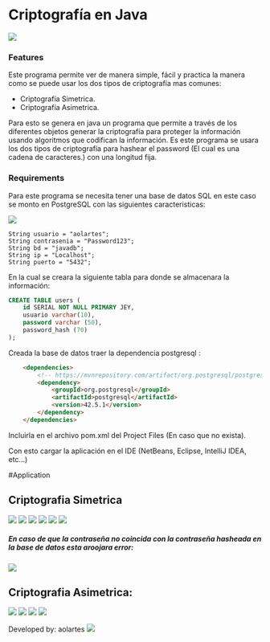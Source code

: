 # Criptografía en Java

![](https://atalayar.com/sites/default/files/styles/foto_/public/noticias/cryptography-scaled-e1593335036543.jpg)

### Features
Este programa permite ver de manera simple, fácil y practica la manera como se puede usar los dos tipos de criptografía mas comunes:
- Criptografía Simetrica.
- Criptografía Asimetrica.

Para esto se genera en java un programa que permite a través de los diferentes objetos generar la criptografía para proteger la información usando algoritmos que codifican la información.
Es este programa se usara los dos tipos de criptografía para hashear el password (El cual es una cadena de caracteres.) con una longitud fija.


### Requirements
Para este programa se necesita tener una base de datos SQL en este caso se monto en PostgreSQL con las siguientes caracteristicas:

![](https://i.ibb.co/kmzx2yg/BD.png)

    String usuario = "aolartes";
    String contrasenia = "Password123";
    String bd = "javadb";
    String ip = "Localhost";
    String puerto = "5432";

En la cual se creara la siguiente tabla para donde se almacenara la información:


```sql
CREATE TABLE users (
	id SERIAL NOT NULL PRIMARY JEY,
	usuario varchar(10),
	password varchar (50),
	password_hash (70)
);
```
Creada la base de datos traer la dependencia postgresql :

```html
    <dependencies>
        <!-- https://mvnrepository.com/artifact/org.postgresql/postgresql -->
        <dependency>
            <groupId>org.postgresql</groupId>
            <artifactId>postgresql</artifactId>
            <version>42.5.1</version>
        </dependency>
    </dependencies>
```
Incluirla en el archivo pom.xml del Project Files (En caso que no exista).


Con esto cargar la aplicación en el IDE (NetBeans, Eclipse, IntelliJ IDEA, etc...)

#Application
## Criptografia Simetrica
![](https://i.ibb.co/Q8sQphc/image.png)
![](https://i.ibb.co/FWqQzmR/image.png)
![](https://i.ibb.co/RQRdXrc/image.png)
![](https://i.ibb.co/9WLTN69/image.png)
![](https://i.ibb.co/2NMvJQ1/image.png)
![](https://i.ibb.co/2PtqGVW/image.png)


##### En caso de que la contraseña no coincida con la contraseña hasheada en la base de datos esta aroojara error:

![](https://i.ibb.co/GnLTBNv/image.png)


## Criptografia Asimetrica:
![](https://i.ibb.co/JBf0qrt/image.png)
![](https://i.ibb.co/d0HhmLy/image.png)
![](https://i.ibb.co/GRHLz55/image.png)
![](https://i.ibb.co/YfBQBmF/image.png)


Developed by: aolartes
![](https://i.ibb.co/n1Br7mn/image.png)
